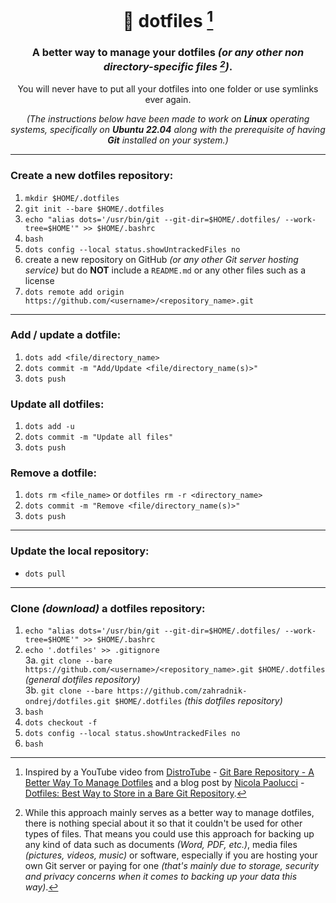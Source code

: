 <div align="center">

# 💠 dotfiles [^1]  

### A better way to manage your dotfiles *(or any other non directory-specific files [^2])*.

You will never have to put all your dotfiles into one folder or use symlinks ever again.

*(The instructions below have been made to work on **Linux** operating systems, specifically on **Ubuntu 22.04** along with the prerequisite of having **Git** installed on your system.)*

</div>

***

### Create a new dotfiles repository:
1. `mkdir $HOME/.dotfiles`  
2. `git init --bare $HOME/.dotfiles`  
3. `echo "alias dots='/usr/bin/git --git-dir=$HOME/.dotfiles/ --work-tree=$HOME'" >> $HOME/.bashrc`  
4. `bash`  
5. `dots config --local status.showUntrackedFiles no`  
6. create a new repository on GitHub *(or any other Git server hosting service)* but do **NOT** include a `README.md` or any other files such as a license  
7. `dots remote add origin https://github.com/<username>/<repository_name>.git`  

***

### Add / update a dotfile:
1. `dots add <file/directory_name>`  
2. `dots commit -m "Add/Update <file/directory_name(s)>"`  
3. `dots push`

### Update all dotfiles:
1. `dots add -u`
2. `dots commit -m "Update all files"`  
3. `dots push`

### Remove a dotfile:
1. `dots rm <file_name>` or `dotfiles rm -r <directory_name>` 
2. `dots commit -m "Remove <file/directory_name(s)>"`  
3. `dots push`

***

### Update the local repository:
* `dots pull`

***

### Clone *(download)* a dotfiles repository:
1. `echo "alias dots='/usr/bin/git --git-dir=$HOME/.dotfiles/ --work-tree=$HOME'" >> $HOME/.bashrc`  
2. `echo '.dotfiles' >> .gitignore`  
3a. `git clone --bare https://github.com/<username>/<repository_name>.git $HOME/.dotfiles` *(general dotfiles repository)*  
3b. `git clone --bare https://github.com/zahradnik-ondrej/dotfiles.git $HOME/.dotfiles` *(this dotfiles repository)*
4. `bash`
5. `dots checkout -f`  
6. `dots config --local status.showUntrackedFiles no`
7. `bash`

[^1]: Inspired by a YouTube video from [DistroTube](https://www.youtube.com/@DistroTube) - [Git Bare Repository - A Better Way To Manage Dotfiles](https://www.youtube.com/watch?v=tBoLDpTWVOM&ab_channel=DistroTube) and a blog post by [Nicola Paolucci](https://twitter.com/durdn) - [Dotfiles: Best Way to Store in a Bare Git Repository](https://www.atlassian.com/git/tutorials/dotfiles).

[^2]: While this approach mainly serves as a better way to manage dotfiles, there is nothing special about it so that it couldn't be used for other types of files. That means you could use this approach for backing up any kind of data such as documents *(Word, PDF, etc.)*, media files *(pictures, videos, music)* or software, especially if you are hosting your own Git server or paying for one *(that's mainly due to storage, security and privacy concerns when it comes to backing up your data this way)*.
